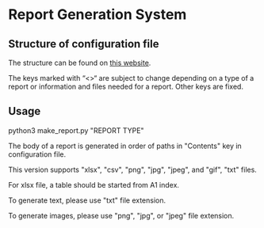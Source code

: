# Report Generation System
## Structure of configuration file
The structure can be found on [this website](https://docs.google.com/document/d/1ZALgdN2HO0FHXR_JpvImAxa6Pl5FnVQKeMt6BZz7nRI/edit).

The keys marked with “<>“ are subject to change depending on a type of a report or information and files needed for a report.
Other keys are fixed.

## Usage
python3 make_report.py "REPORT TYPE"

The body of a report is generated in order of paths in "Contents" key in configuration file.

This version supports "xlsx", "csv", "png", "jpg", "jpeg", and "gif", "txt" files.

For xlsx file, a table should be started from A1 index.

To generate text, please use "txt" file extension.

To generate images, please use "png", "jpg", or "jpeg" file extension.